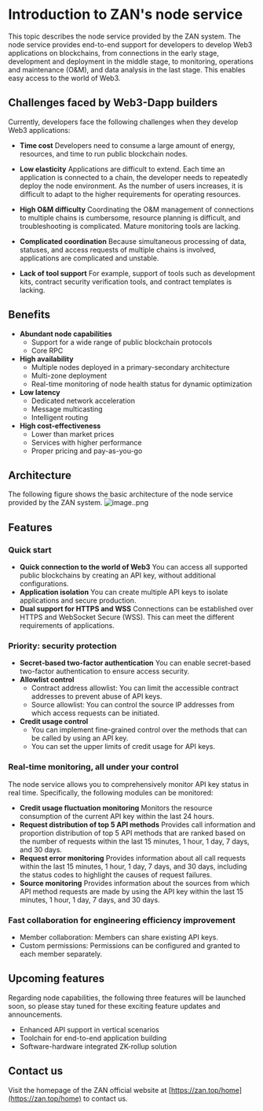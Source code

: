 # Introduction to ZAN's node service
This topic describes the node service provided by the ZAN system. The node service provides end-to-end support for developers to develop Web3 applications on blockchains, from connections in the early stage, development and deployment in the middle stage, to monitoring, operations and maintenance (O&M), and data analysis in the last stage. This enables easy access to the world of Web3. 

## Challenges faced by Web3-Dapp builders
Currently, developers face the following challenges when they develop Web3 applications:
- **Time cost**
   Developers need to consume a large amount of energy, resources, and time to run public blockchain nodes. 

- **Low elasticity**
   Applications are difficult to extend. Each time an application is connected to a chain, the developer needs to repeatedly deploy the node environment.
   As the number of users increases, it is difficult to adapt to the higher requirements for operating resources. 

- **High O&M difficulty**
   Coordinating the O&M management of connections to multiple chains is cumbersome, resource planning is difficult, and troubleshooting is complicated.
   Mature monitoring tools are lacking. 

- **Complicated coordination**
   Because simultaneous processing of data, statuses, and access requests of multiple chains is involved, applications are complicated and unstable. 

- **Lack of tool support**
   For example, support of tools such as development kits, contract security verification tools, and contract templates is lacking. 

## Benefits
- **Abundant node capabilities**
   - Support for a wide range of public blockchain protocols
   - Core RPC
- **High availability**
   - Multiple nodes deployed in a primary-secondary architecture
   - Multi-zone deployment
   - Real-time monitoring of node health status for dynamic optimization
- **Low latency**
   - Dedicated network acceleration
   - Message multicasting
   - Intelligent routing
- **High cost-effectiveness**
   - Lower than market prices
   - Services with higher performance
   - Proper pricing and pay-as-you-go

## Architecture
The following figure shows the basic architecture of the node service provided by the ZAN system.
![image..png](http://icms-x-dita.oss-cn-zhangjiakou.aliyuncs.com/xdita-output/zh-CN/task23077230/images/p672821.png?Expires=7258139349&OSSAccessKeyId=LTAIJfoPL6wmrirR&Signature=YSQjcNoEL2d12m0C3u8k7vCTk5Q%3D)


## Features
### Quick start
- **Quick connection to the world of Web3**
   You can access all supported public blockchains by creating an API key, without additional configurations. 
- **Application isolation**
   You can create multiple API keys to isolate applications and secure production. 
- **Dual support for HTTPS and WSS**
   Connections can be established over HTTPS and WebSocket Secure (WSS). This can meet the different requirements of applications. 

### Priority: security protection
- **Secret-based two-factor authentication**
   You can enable secret-based two-factor authentication to ensure access security. 
- **Allowlist control**
   - Contract address allowlist: You can limit the accessible contract addresses to prevent abuse of API keys. 
   - Source allowlist: You can control the source IP addresses from which access requests can be initiated. 
- **Credit usage control**
   - You can implement fine-grained control over the methods that can be called by using an API key. 
   - You can set the upper limits of credit usage for API keys. 

### Real-time monitoring, all under your control
The node service allows you to comprehensively monitor API key status in real time. Specifically, the following modules can be monitored:
- **Credit usage fluctuation monitoring**
   Monitors the resource consumption of the current API key within the last 24 hours. 
- **Request distribution of top 5 API methods**
   Provides call information and proportion distribution of top 5 API methods that are ranked based on the number of requests within the last 15 minutes, 1 hour, 1 day, 7 days, and 30 days. 
- **Request error monitoring**
   Provides information about all call requests within the last 15 minutes, 1 hour, 1 day, 7 days, and 30 days, including the status codes to highlight the causes of request failures. 
- **Source monitoring**
   Provides information about the sources from which API method requests are made by using the API key within the last 15 minutes, 1 hour, 1 day, 7 days, and 30 days. 


### Fast collaboration for engineering efficiency improvement
- Member collaboration: Members can share existing API keys. 
- Custom permissions: Permissions can be configured and granted to each member separately. 

## Upcoming features

Regarding node capabilities, the following three features will be launched soon, so please stay tuned for these exciting feature updates and announcements. 
- Enhanced API support in vertical scenarios
- Toolchain for end-to-end application building
- Software-hardware integrated ZK-rollup solution

## Contact us

Visit the homepage of the ZAN official website at [https://zan.top/home](https://zan.top/home) to contact us. 
